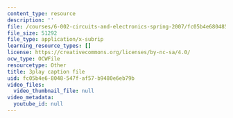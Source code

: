 ```yaml
---
content_type: resource
description: ''
file: /courses/6-002-circuits-and-electronics-spring-2007/fc05b4e68048547faf57b9480e6eb79b_2SwT6JnfCq8.vtt
file_size: 51292
file_type: application/x-subrip
learning_resource_types: []
license: https://creativecommons.org/licenses/by-nc-sa/4.0/
ocw_type: OCWFile
resourcetype: Other
title: 3play caption file
uid: fc05b4e6-8048-547f-af57-b9480e6eb79b
video_files:
  video_thumbnail_file: null
video_metadata:
  youtube_id: null
---
```

